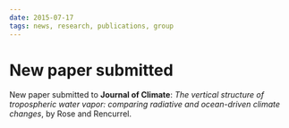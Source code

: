 ```yaml
---
date: 2015-07-17
tags: news, research, publications, group
---
```

# New paper submitted

New paper submitted to **Journal of Climate**: *The vertical structure of tropospheric water vapor: comparing radiative and ocean-driven climate changes*, by Rose and Rencurrel.
